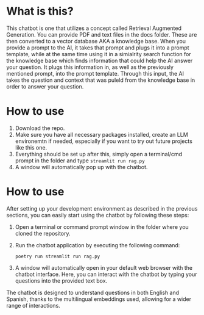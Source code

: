 # What is this?

This chatbot is one that utilizes a concept called Retrieval Augmented Generation. You can provide PDF and text files in the docs folder. These are then converted to a vector database AKA a knowledge base. When you provide a prompt to the AI, it takes that prompt and plugs it into a prompt template, while at the same time using it in a simialrity search function for the knowledge base which finds information that could help the AI answer your question. It plugs this information in, as well as the previously mentioned prompt, into the prompt template. Through this input, the AI takes the question and context that was puleld from the knowledge base in order to answer your question.

# How to use

1. Download the repo.
2. Make sure you have all necessary packages installed, create an LLM environemtn if needed, especially if you want to try out future projects like this one.
3. Everything should be set up after this, simply open a terminal/cmd prompt in the folder and type `streamlit run rag.py`
4. A window will automatically pop up with the chatbot.

# How to use

After setting up your development environment as described in the previous sections, you can easily start using the chatbot by following these steps:

1. Open a terminal or command prompt window in the folder where you cloned the repository.

2. Run the chatbot application by executing the following command:

   ```
   poetry run streamlit run rag.py
   ```

3. A window will automatically open in your default web browser with the chatbot interface. Here, you can interact with the chatbot by typing your questions into the provided text box.

The chatbot is designed to understand questions in both English and Spanish, thanks to the multilingual embeddings used, allowing for a wider range of interactions.